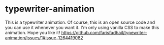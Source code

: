 # typewriter-animation
This is a typewriter animation. Of course, this is an open source code and you can use it whenever you want it. I'm only using vanilla CSS to make this animation. Hope you like it!
https://github.com/farisfadhail/typewriter-animation/issues/1#issue-1264419082
